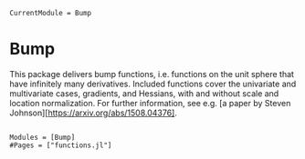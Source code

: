 ```@meta
CurrentModule = Bump
```

# Bump

This package delivers bump functions, i.e. functions on the unit sphere that have infinitely many derivatives. Included functions cover the univariate and multivariate cases, gradients, and Hessians, with and without scale and location normalization.  For further information, see e.g. [a paper by Steven Johnson][https://arxiv.org/abs/1508.04376].

```@index
```

```@autodocs
Modules = [Bump]
#Pages = ["functions.jl"]
```


